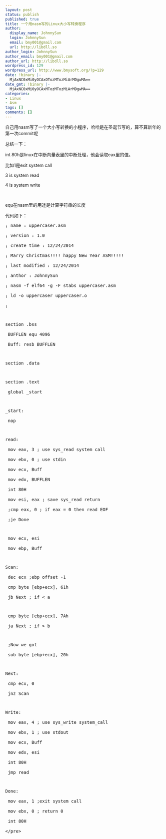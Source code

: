 ```yaml
---
layout: post
status: publish
published: true
title: 一个用nasm写的Linux大小写转换程序
author:
  display_name: JohnnySun
  login: JohnnySun
  email: bmy001@gmail.com
  url: http://libdll.so
author_login: JohnnySun
author_email: bmy001@gmail.com
author_url: http://libdll.so
wordpress_id: 129
wordpress_url: http://www.bmysoft.org/?p=129
date: !binary |-
  MjAxNC0xMi0yOCAxOTozMTozMiArMDgwMA==
date_gmt: !binary |-
  MjAxNC0xMi0yOCAxMTozMTozMiArMDgwMA==
categories:
- Linux
- Asm
tags: []
comments: []
---
```

<p>自己用nasm写了一个大小写转换的小程序，哈哈是在圣诞节写的，算不算新年的第一次commit呢</p>
<p>总结一下：</p>
<p>int 80h是linux在中断向量表里的中断处理，他会读取eax里的值。</p>
<p>比如1是exit system call</p>
<p>3 is system read</p>
<p>4 is system write</p>
<p>&nbsp;</p>
<p>equ在nasm里的用途是计算字符串的长度</p>
<p>代码如下：</p>
<pre>; name : uppercaser.asm<br />
; version : 1.0<br />
; create time : 12&#47;24&#47;2014<br />
; Marry Christmas!!!! happy New Year ASM!!!!!<br />
; last modified : 12&#47;24&#47;2014<br />
; anthor : JohnnySun<br />
; nasm -f elf64 -g -F stabs uppercaser.asm<br />
; ld -o uppercaser uppercaser.o<br />
;</p>
<p>section .bss<br />
 BUFFLEN equ 4096<br />
 Buff: resb BUFFLEN</p>
<p>section .data</p>
<p>section .text<br />
 global _start</p>
<p>_start:<br />
 nop</p>
<p>read:<br />
 mov eax, 3 ; use sys_read system call<br />
 mov ebx, 0 ; use stdin<br />
 mov ecx, Buff<br />
 mov edx, BUFFLEN<br />
 int 80H<br />
 mov esi, eax ; save sys_read return<br />
 ;cmp eax, 0 ; if eax = 0 then read EOF<br />
 ;je Done</p>
<p> mov ecx, esi<br />
 mov ebp, Buff</p>
<p>Scan:<br />
 dec ecx ;ebp offset -1<br />
 cmp byte [ebp+ecx], 61h<br />
 jb Next ; if < a</p>
<p> cmp byte [ebp+ecx], 7Ah<br />
 ja Next ; if > b</p>
<p> ;Now we got<br />
 sub byte [ebp+ecx], 20h</p>
<p>Next:<br />
 cmp ecx, 0<br />
 jnz Scan</p>
<p>Write:<br />
 mov eax, 4 ; use sys_write system_call<br />
 mov ebx, 1 ; use stdout<br />
 mov ecx, Buff<br />
 mov edx, esi<br />
 int 80H<br />
 jmp read</p>
<p>Done:<br />
 mov eax, 1 ;exit system call<br />
 mov ebx, 0 ; return 0<br />
 int 80H<br />
<&#47;pre></p>
